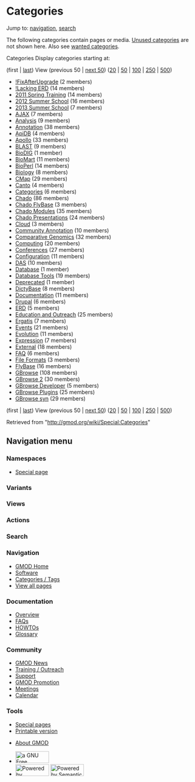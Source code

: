<div id="mw-page-base" class="noprint">

</div>

<div id="mw-head-base" class="noprint">

</div>

<div id="content" class="mw-body" role="main">

<span id="top"></span>

<div id="mw-js-message" style="display:none;">

</div>



# <span dir="auto">Categories</span>

<div id="bodyContent">

<div id="contentSub">

</div>

<div id="jump-to-nav" class="mw-jump">

Jump to: [navigation](#mw-navigation), [search](#p-search)

</div>

<div id="mw-content-text">

<div class="mw-spcontent">

The following categories contain pages or media. [Unused
categories](/wiki/Special:UnusedCategories "Special:UnusedCategories")
are not shown here. Also see [wanted
categories](/wiki/Special:WantedCategories "Special:WantedCategories").

Categories Display categories starting at: 

(first \|
<a href="/mediawiki/index.php?title=Special:Categories&amp;dir=prev"
class="mw-lastlink" rel="last" title="Special:Categories">last</a>) View
(previous 50 \| <a
href="/mediawiki/index.php?title=Special:Categories&amp;offset=GBrowse_syn"
class="mw-nextlink" rel="next" title="Special:Categories">next 50</a>)
(<a
href="/mediawiki/index.php?title=Special:Categories&amp;offset=&amp;limit=20"
class="mw-numlink" title="Special:Categories">20</a> \| <a
href="/mediawiki/index.php?title=Special:Categories&amp;offset=&amp;limit=50"
class="mw-numlink" title="Special:Categories">50</a> \| <a
href="/mediawiki/index.php?title=Special:Categories&amp;offset=&amp;limit=100"
class="mw-numlink" title="Special:Categories">100</a> \| <a
href="/mediawiki/index.php?title=Special:Categories&amp;offset=&amp;limit=250"
class="mw-numlink" title="Special:Categories">250</a> \| <a
href="/mediawiki/index.php?title=Special:Categories&amp;offset=&amp;limit=500"
class="mw-numlink" title="Special:Categories">500</a>)

- <a
  href="/mediawiki/index.php?title=Category:!FixAfterUpgrade&amp;action=edit&amp;redlink=1"
  class="new"
  title="Category:!FixAfterUpgrade (page does not exist)">!FixAfterUpgrade</a>‏‎
  (2 members)
- [!Lacking ERD](/wiki/Category:!Lacking_ERD "Category:!Lacking ERD")‏‎
  (14 members)
- [2011 Spring
  Training](/wiki/Category:2011_Spring_Training "Category:2011 Spring Training")‏‎
  (14 members)
- [2012 Summer
  School](/wiki/Category:2012_Summer_School "Category:2012 Summer School")‏‎
  (16 members)
- <a
  href="/mediawiki/index.php?title=Category:2013_Summer_School&amp;action=edit&amp;redlink=1"
  class="new"
  title="Category:2013 Summer School (page does not exist)">2013 Summer
  School</a>‏‎ (7 members)
- [AJAX](/wiki/Category:AJAX "Category:AJAX")‏‎ (7 members)
- [Analysis](/wiki/Category:Analysis "Category:Analysis")‏‎ (9 members)
- [Annotation](/wiki/Category:Annotation "Category:Annotation")‏‎ (38
  members)
- [ApiDB](/wiki/Category:ApiDB "Category:ApiDB")‏‎ (4 members)
- [Apollo](/wiki/Category:Apollo "Category:Apollo")‏‎ (33 members)
- [BLAST](/wiki/Category:BLAST "Category:BLAST")‏‎ (9 members)
- <a
  href="/mediawiki/index.php?title=Category:BioDIG&amp;action=edit&amp;redlink=1"
  class="new" title="Category:BioDIG (page does not exist)">BioDIG</a>‏‎
  (1 member)
- [BioMart](/wiki/Category:BioMart "Category:BioMart")‏‎ (11 members)
- [BioPerl](/wiki/Category:BioPerl "Category:BioPerl")‏‎ (14 members)
- [Biology](/wiki/Category:Biology "Category:Biology")‏‎ (8 members)
- [CMap](/wiki/Category:CMap "Category:CMap")‏‎ (29 members)
- <a
  href="/mediawiki/index.php?title=Category:Canto&amp;action=edit&amp;redlink=1"
  class="new" title="Category:Canto (page does not exist)">Canto</a>‏‎ (4
  members)
- [Categories](/wiki/Category:Categories "Category:Categories")‏‎ (6
  members)
- [Chado](/wiki/Category:Chado "Category:Chado")‏‎ (86 members)
- [Chado FlyBase](/wiki/Category:Chado_FlyBase "Category:Chado FlyBase")‏‎
  (3 members)
- [Chado Modules](/wiki/Category:Chado_Modules "Category:Chado Modules")‏‎
  (35 members)
- [Chado
  Presentations](/wiki/Category:Chado_Presentations "Category:Chado Presentations")‏‎
  (24 members)
- <a
  href="/mediawiki/index.php?title=Category:Cloud&amp;action=edit&amp;redlink=1"
  class="new" title="Category:Cloud (page does not exist)">Cloud</a>‏‎ (3
  members)
- [Community
  Annotation](/wiki/Category:Community_Annotation "Category:Community Annotation")‏‎
  (10 members)
- [Comparative
  Genomics](/wiki/Category:Comparative_Genomics "Category:Comparative Genomics")‏‎
  (32 members)
- [Computing](/wiki/Category:Computing "Category:Computing")‏‎ (20
  members)
- [Conferences](/wiki/Category:Conferences "Category:Conferences")‏‎ (27
  members)
- [Configuration](/wiki/Category:Configuration "Category:Configuration")‏‎
  (11 members)
- [DAS](/wiki/Category:DAS "Category:DAS")‏‎ (10 members)
- <a
  href="/mediawiki/index.php?title=Category:Database&amp;action=edit&amp;redlink=1"
  class="new" title="Category:Database (page does not exist)">Database</a>‏‎
  (1 member)
- [Database
  Tools](/wiki/Category:Database_Tools "Category:Database Tools")‏‎ (19
  members)
- <a
  href="/mediawiki/index.php?title=Category:Deprecated&amp;action=edit&amp;redlink=1"
  class="new"
  title="Category:Deprecated (page does not exist)">Deprecated</a>‏‎ (1
  member)
- [DictyBase](/wiki/Category:DictyBase "Category:DictyBase")‏‎ (8 members)
- [Documentation](/wiki/Category:Documentation "Category:Documentation")‏‎
  (11 members)
- [Drupal](/wiki/Category:Drupal "Category:Drupal")‏‎ (6 members)
- [ERD](/wiki/Category:ERD "Category:ERD")‏‎ (5 members)
- [Education and
  Outreach](/wiki/Category:Education_and_Outreach "Category:Education and Outreach")‏‎
  (25 members)
- [Ergatis](/wiki/Category:Ergatis "Category:Ergatis")‏‎ (7 members)
- [Events](/wiki/Category:Events "Category:Events")‏‎ (21 members)
- [Evolution](/wiki/Category:Evolution "Category:Evolution")‏‎ (11
  members)
- [Expression](/wiki/Category:Expression "Category:Expression")‏‎ (7
  members)
- [External](/wiki/Category:External "Category:External")‏‎ (18 members)
- [FAQ](/wiki/Category:FAQ "Category:FAQ")‏‎ (6 members)
- <a
  href="/mediawiki/index.php?title=Category:File_Formats&amp;action=edit&amp;redlink=1"
  class="new" title="Category:File Formats (page does not exist)">File
  Formats</a>‏‎ (3 members)
- [FlyBase](/wiki/Category:FlyBase "Category:FlyBase")‏‎ (16 members)
- [GBrowse](/wiki/Category:GBrowse "Category:GBrowse")‏‎ (108 members)
- [GBrowse 2](/wiki/Category:GBrowse_2 "Category:GBrowse 2")‏‎ (30
  members)
- [GBrowse
  Developer](/wiki/Category:GBrowse_Developer "Category:GBrowse Developer")‏‎
  (5 members)
- [GBrowse
  Plugins](/wiki/Category:GBrowse_Plugins "Category:GBrowse Plugins")‏‎
  (25 members)
- [GBrowse syn](/wiki/Category:GBrowse_syn "Category:GBrowse syn")‏‎ (29
  members)

(first \|
<a href="/mediawiki/index.php?title=Special:Categories&amp;dir=prev"
class="mw-lastlink" rel="last" title="Special:Categories">last</a>) View
(previous 50 \| <a
href="/mediawiki/index.php?title=Special:Categories&amp;offset=GBrowse_syn"
class="mw-nextlink" rel="next" title="Special:Categories">next 50</a>)
(<a
href="/mediawiki/index.php?title=Special:Categories&amp;offset=&amp;limit=20"
class="mw-numlink" title="Special:Categories">20</a> \| <a
href="/mediawiki/index.php?title=Special:Categories&amp;offset=&amp;limit=50"
class="mw-numlink" title="Special:Categories">50</a> \| <a
href="/mediawiki/index.php?title=Special:Categories&amp;offset=&amp;limit=100"
class="mw-numlink" title="Special:Categories">100</a> \| <a
href="/mediawiki/index.php?title=Special:Categories&amp;offset=&amp;limit=250"
class="mw-numlink" title="Special:Categories">250</a> \| <a
href="/mediawiki/index.php?title=Special:Categories&amp;offset=&amp;limit=500"
class="mw-numlink" title="Special:Categories">500</a>)

</div>

</div>

<div class="printfooter">

Retrieved from "<http://gmod.org/wiki/Special:Categories>"

</div>

<div id="catlinks" class="catlinks catlinks-allhidden">

</div>

<div class="visualClear">

</div>

</div>

</div>

<div id="mw-navigation">

## Navigation menu

<div id="mw-head">



<div id="left-navigation">

<div id="p-namespaces" class="vectorTabs" role="navigation"
aria-labelledby="p-namespaces-label">

### Namespaces

- <span id="ca-nstab-special">[Special
  page](/wiki/Special:Categories "This is a special page, you cannot edit the page itself")</span>

</div>

<div id="p-variants" class="vectorMenu emptyPortlet" role="navigation"
aria-labelledby="p-variants-label">

### 

### Variants[](#)

<div class="menu">

</div>

</div>

</div>

<div id="right-navigation">

<div id="p-views" class="vectorTabs emptyPortlet" role="navigation"
aria-labelledby="p-views-label">

### Views

</div>

<div id="p-cactions" class="vectorMenu emptyPortlet" role="navigation"
aria-labelledby="p-cactions-label">

### Actions[](#)

<div class="menu">

</div>

</div>

<div id="p-search" role="search">

### Search

<div id="simpleSearch">

</div>

</div>

</div>

</div>

<div id="mw-panel">

<div id="p-logo" role="banner">

<a href="/wiki/Main_Page"
style="background-image: url(http://gmod.org/images/GMOD-cogs.png);"
title="Visit the main page"></a>

</div>

<div id="p-Navigation" class="portal" role="navigation"
aria-labelledby="p-Navigation-label">

### Navigation

<div class="body">

- <span id="n-GMOD-Home">[GMOD Home](/wiki/Main_Page)</span>
- <span id="n-Software">[Software](/wiki/GMOD_Components)</span>
- <span id="n-Categories-.2F-Tags">[Categories /
  Tags](/wiki/Categories)</span>
- <span id="n-View-all-pages">[View all
  pages](/wiki/Special:AllPages)</span>

</div>

</div>

<div id="p-Documentation" class="portal" role="navigation"
aria-labelledby="p-Documentation-label">

### Documentation

<div class="body">

- <span id="n-Overview">[Overview](/wiki/Overview)</span>
- <span id="n-FAQs">[FAQs](/wiki/Category:FAQ)</span>
- <span id="n-HOWTOs">[HOWTOs](/wiki/Category:HOWTO)</span>
- <span id="n-Glossary">[Glossary](/wiki/Glossary)</span>

</div>

</div>

<div id="p-Community" class="portal" role="navigation"
aria-labelledby="p-Community-label">

### Community

<div class="body">

- <span id="n-GMOD-News">[GMOD News](/wiki/GMOD_News)</span>
- <span id="n-Training-.2F-Outreach">[Training /
  Outreach](/wiki/Training_and_Outreach)</span>
- <span id="n-Support">[Support](/wiki/Support)</span>
- <span id="n-GMOD-Promotion">[GMOD
  Promotion](/wiki/GMOD_Promotion)</span>
- <span id="n-Meetings">[Meetings](/wiki/Meetings)</span>
- <span id="n-Calendar">[Calendar](/wiki/Calendar)</span>

</div>

</div>

<div id="p-tb" class="portal" role="navigation"
aria-labelledby="p-tb-label">

### Tools

<div class="body">

- <span id="t-specialpages"><a href="/wiki/Special:SpecialPages" accesskey="q"
  title="A list of all special pages [q]">Special pages</a></span>
- <span id="t-print"><a
  href="/mediawiki/index.php?title=Special:Categories&amp;printable=yes"
  rel="alternate" accesskey="p"
  title="Printable version of this page [p]">Printable version</a></span>

</div>

</div>

</div>

</div>

<div id="footer" role="contentinfo">

- <span id="footer-places-about">[About
  GMOD](/wiki/GMOD:About "GMOD:About")</span>

<!-- -->

- <span id="footer-copyrightico">[<img src="http://www.gnu.org/graphics/gfdl-logo-small.png" width="88"
  height="31" alt="a GNU Free Documentation License" />](http://www.gnu.org/licenses/fdl-1.3.html)</span>
- <span id="footer-poweredbyico">[<img src="/mediawiki/skins/common/images/poweredby_mediawiki_88x31.png"
  width="88" height="31" alt="Powered by MediaWiki" />](//www.mediawiki.org/)
  [<img
  src="/mediawiki/extensions/SemanticMediaWiki/includes/../resources/images/smw_button.png"
  width="88" height="31" alt="Powered by Semantic MediaWiki" />](https://www.semantic-mediawiki.org/wiki/Semantic_MediaWiki)</span>

<div style="clear:both">

</div>

</div>
